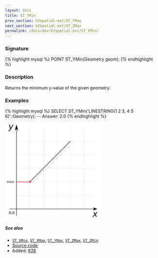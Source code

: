 ```yaml
---
layout: docs
title: ST_YMin
prev_section: h2spatial-ext/ST_YMax
next_section: h2spatial-ext/ST_ZMax
permalink: /docs/dev/h2spatial-ext/ST_YMin/
---
```


### Signature

{% highlight mysql %}
POINT ST_YMin(Geometry geom);
{% endhighlight %}

### Description

Returns the minimum y-value of the given geometry.

### Examples

{% highlight mysql %}
SELECT ST_YMin('LINESTRING(1 2 3, 4 5 6)'::Geometry);
-- Answer:    2.0
{% endhighlight %}

![warning](../images/illustations/properties/ST_YMin.png)

##### See also

* [`ST_XMin`](../ST_XMin), [`ST_XMax`](../ST_XMax), [`ST_YMax`](../ST_YMax), [`ST_ZMax`](../ST_ZMax), [`ST_ZMin`](../ST_ZMin)
* [Source code](https://github.com/irstv/H2GIS/blob/master/h2spatial-ext/src/main/java/org/h2gis/h2spatialext/function/spatial/properties/ST_YMin.java)
* Added: [#28](https://github.com/irstv/H2GIS/pull/28)
